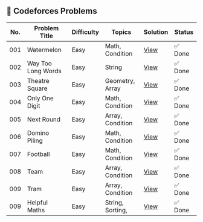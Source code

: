 ## 🔵 Codeforces Problems

| No. | Problem Title      | Difficulty | Topics           | Solution                                   | Status  |
| --- | ------------------ | ---------- | ---------------- | ------------------------------------------ | ------- |
| 001 | Watermelon         | Easy       | Math, Condition  | [View](./001-watermelon/README.md)         | ✅ Done |
| 002 | Way Too Long Words | Easy       | String           | [View](./002-way_too_long_words/README.md) | ✅ Done |
| 003 | Theatre Square     | Easy       | Geometry, Array  | [View](./003-theatre_square/README.md)     | ✅ Done |
| 004 | Only One Digit     | Easy       | Math, Condition  | [View](./004-only_one_digit/README.md)     | ✅ Done |
| 005 | Next Round         | Easy       | Array, Condition | [View](./005-next_round/README.md)         | ✅ Done |
| 006 | Domino Piling      | Easy       | Math, Condition  | [View](./006-domino_piling/README.md)      | ✅ Done |
| 007 | Football           | Easy       | Math, Condition  | [View](./007-football/README.md)           | ✅ Done |
| 008 | Team               | Easy       | Array, Condition | [View](./008-team/README.md)               | ✅ Done |
| 009 | Tram               | Easy       | Array, Condition | [View](./009-tram/README.md)               | ✅ Done |
| 009 | Helpful Maths      | Easy       | String, Sorting, | [View](./010-helpful_maths/README.md)      | ✅ Done |

